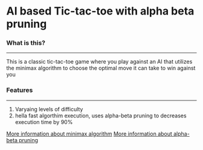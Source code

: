 # AI based Tic-tac-toe with alpha beta pruning
### What is this?
---
This is a classic tic-tac-toe game where you play against an AI that utilizes the minimax algorithm to choose the optimal move it can take to win against you

### Features
---
1. Varyaing levels of difficulty
2. hella fast algorthim execution, uses alpha-beta pruning to decreases execution time by 90%

[More information about minimax algorithm](https://www.google.com/url?sa=t&rct=j&q=&esrc=s&source=web&cd=&cad=rja&uact=8&ved=2ahUKEwiymMfWjYTsAhUPHxoKHR9cDEMQFjAAegQIAhAB&url=https%3A%2F%2Fen.wikipedia.org%2Fwiki%2FMinimax&usg=AOvVaw2U4Dgsqfr0-tkWqK6F6P7y)
[More information about alpha-beta pruning](https://www.google.com/url?sa=t&rct=j&q=&esrc=s&source=web&cd=&cad=rja&uact=8&ved=2ahUKEwiDv_X0jYTsAhVkxoUKHQ6uCloQFjAAegQIAxAB&url=https%3A%2F%2Fen.wikipedia.org%2Fwiki%2FAlpha%25E2%2580%2593beta_pruning&usg=AOvVaw2_8nQSdYu3HyprsXpSvOdE)
